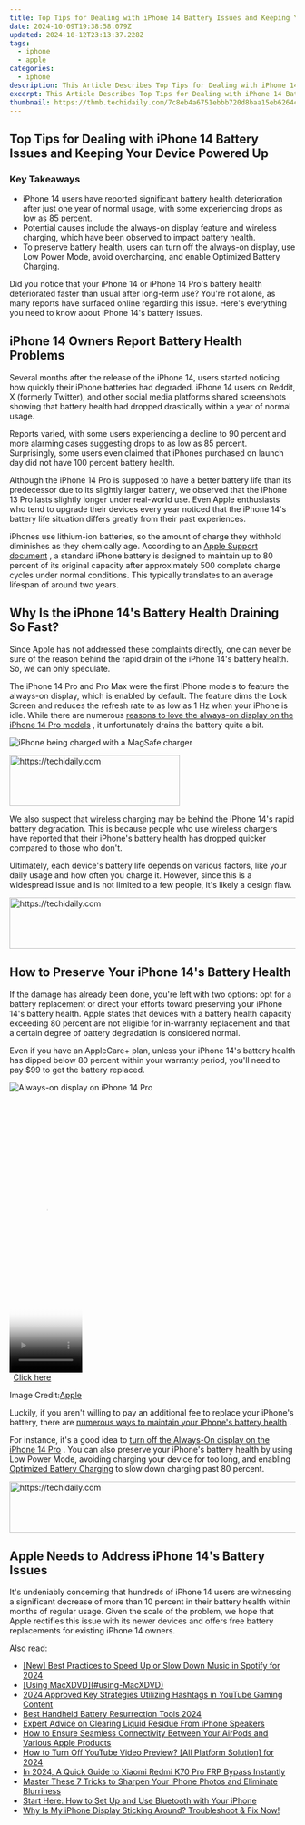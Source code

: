 ```yaml
---
title: Top Tips for Dealing with iPhone 14 Battery Issues and Keeping Your Device Powered Up
date: 2024-10-09T19:38:58.079Z
updated: 2024-10-12T23:13:37.228Z
tags:
  - iphone
  - apple
categories:
  - iphone
description: This Article Describes Top Tips for Dealing with iPhone 14 Battery Issues and Keeping Your Device Powered Up
excerpt: This Article Describes Top Tips for Dealing with iPhone 14 Battery Issues and Keeping Your Device Powered Up
thumbnail: https://thmb.techidaily.com/7c8eb4a6751ebbb720d8baa15eb6264cc6e760acb0b1ed4fef37387dcca189b5.jpg
---
```


## Top Tips for Dealing with iPhone 14 Battery Issues and Keeping Your Device Powered Up

### Key Takeaways

* iPhone 14 users have reported significant battery health deterioration after just one year of normal usage, with some experiencing drops as low as 85 percent.
* Potential causes include the always-on display feature and wireless charging, which have been observed to impact battery health.
* To preserve battery health, users can turn off the always-on display, use Low Power Mode, avoid overcharging, and enable Optimized Battery Charging.

 Did you notice that your iPhone 14 or iPhone 14 Pro's battery health deteriorated faster than usual after long-term use? You're not alone, as many reports have surfaced online regarding this issue. Here's everything you need to know about iPhone 14's battery issues.

## iPhone 14 Owners Report Battery Health Problems

 Several months after the release of the iPhone 14, users started noticing how quickly their iPhone batteries had degraded. iPhone 14 users on Reddit, X (formerly Twitter), and other social media platforms shared screenshots showing that battery health had dropped drastically within a year of normal usage.

 Reports varied, with some users experiencing a decline to 90 percent and more alarming cases suggesting drops to as low as 85 percent. Surprisingly, some users even claimed that iPhones purchased on launch day did not have 100 percent battery health.

 Although the iPhone 14 Pro is supposed to have a better battery life than its predecessor due to its slightly larger battery, we observed that the iPhone 13 Pro lasts slightly longer under real-world use. Even Apple enthusiasts who tend to upgrade their devices every year noticed that the iPhone 14's battery life situation differs greatly from their past experiences.

 iPhones use lithium-ion batteries, so the amount of charge they withhold diminishes as they chemically age. According to an [Apple Support document](https://support.apple.com/en-us/HT208387) , a standard iPhone battery is designed to maintain up to 80 percent of its original capacity after approximately 500 complete charge cycles under normal conditions. This typically translates to an average lifespan of around two years.

## Why Is the iPhone 14's Battery Health Draining So Fast?

 Since Apple has not addressed these complaints directly, one can never be sure of the reason behind the rapid drain of the iPhone 14's battery health. So, we can only speculate.

 The iPhone 14 Pro and Pro Max were the first iPhone models to feature the always-on display, which is enabled by default. The feature dims the Lock Screen and reduces the refresh rate to as low as 1 Hz when your iPhone is idle. While there are numerous [reasons to love the always-on display on the iPhone 14 Pro models](https://www.makeuseof.com/why-we-love-always-on-display-on-iphone/) , it unfortunately drains the battery quite a bit.

![iPhone being charged with a MagSafe charger](https://static1.makeuseofimages.com/wordpress/wp-content/uploads/2023/01/charge-your-iphone-with-a-wireless-charger.jpg)

<!-- affiliate ads begin -->
<a href="https://aligracehair.sjv.io/c/5597632/2006955/19272" target="_top" id="2006955">
  <img src="//a.impactradius-go.com/display-ad/19272-2006955" border="0" alt="https://techidaily.com" width="300" height="90"/>
</a>
<img height="0" width="0" src="https://aligracehair.sjv.io/i/5597632/2006955/19272" style="position:absolute;visibility:hidden;" border="0" />
<!-- affiliate ads end -->

 We also suspect that wireless charging may be behind the iPhone 14's rapid battery degradation. This is because people who use wireless chargers have reported that their iPhone's battery health has dropped quicker compared to those who don't.

 Ultimately, each device's battery life depends on various factors, like your daily usage and how often you charge it. However, since this is a widespread issue and is not limited to a few people, it's likely a design flaw.

<!-- affiliate ads begin -->
<a href="https://aligracehair.sjv.io/c/5597632/2087267/19272" target="_top" id="2087267">
  <img src="//a.impactradius-go.com/display-ad/19272-2087267" border="0" alt="https://techidaily.com" width="728" height="90"/>
</a>
<img height="0" width="0" src="https://aligracehair.sjv.io/i/5597632/2087267/19272" style="position:absolute;visibility:hidden;" border="0" />
<!-- affiliate ads end -->

## How to Preserve Your iPhone 14's Battery Health

 If the damage has already been done, you're left with two options: opt for a battery replacement or direct your efforts toward preserving your iPhone 14's battery health. Apple states that devices with a battery health capacity exceeding 80 percent are not eligible for in-warranty replacement and that a certain degree of battery degradation is considered normal.

 Even if you have an AppleCare+ plan, unless your iPhone 14's battery health has dipped below 80 percent within your warranty period, you'll need to pay $99 to get the battery replaced.

![Always-on display on iPhone 14 Pro](https://static1.makeuseofimages.com/wordpress/wp-content/uploads/2022/09/always-on-display-iphone-1.jpg)

<!-- affiliate ads begin -->
<span id="1975562">
					<video width="128" height="480" style="cursor:pointer"
           poster="//a.impactradius-go.com/display-clicktoplayimage/1975562.png"
           onclick="if(!this.playClicked){this.play();this.setAttribute('controls',true);this.playClicked=true;}">
	   <source src="//a.impactradius-go.com/display-ad/22993-1975562">
	   <img src="//a.impactradius-go.com/display-clicktoplayimage/1975562.png" style="border: none; height: 100%; width: 100%; object-fit: contain">
	</video>
	<div style="width:80px;text-align:center"><a href="javascript:window.open(decodeURIComponent('https%3A%2F%2Fhomestyler.sjv.io%2Fc%2F5597632%2F1975562%2F22993'), '_blank');void(0);">Click here</a></div>
</span>
<img height="0" width="0" src="https://imp.pxf.io/i/5597632/1975562/22993" style="position:absolute;visibility:hidden;" border="0" />
<!-- affiliate ads end -->

 Image Credit:[Apple](https://www.apple.com/newsroom/2022/09/apple-debuts-iphone-14-pro-and-iphone-14-pro-max/)

 Luckily, if you aren't willing to pay an additional fee to replace your iPhone's battery, there are [numerous ways to maintain your iPhone's battery health](https://www.makeuseof.com/ways-to-maintain-your-iphones-battery-health/) .

 For instance, it's a good idea to [turn off the Always-On display on the iPhone 14 Pro](https://www.makeuseof.com/turn-off-always-on-display-iphone/) . You can also preserve your iPhone's battery health by using Low Power Mode, avoiding charging your device for too long, and enabling [Optimized Battery Charging](https://www.makeuseof.com/what-is-optimized-battery-charging/) to slow down charging past 80 percent.

<!-- affiliate ads begin -->
<a href="https://ephamedtechinc.pxf.io/c/5597632/2137201/26400" target="_top" id="2137201">
  <img src="//a.impactradius-go.com/display-ad/26400-2137201" border="0" alt="https://techidaily.com" width="728" height="90"/>
</a>
<img height="0" width="0" src="https://ephamedtechinc.pxf.io/i/5597632/2137201/26400" style="position:absolute;visibility:hidden;" border="0" />
<!-- affiliate ads end -->

## Apple Needs to Address iPhone 14's Battery Issues

 It's undeniably concerning that hundreds of iPhone 14 users are witnessing a significant decrease of more than 10 percent in their battery health within months of regular usage. Given the scale of the problem, we hope that Apple rectifies this issue with its newer devices and offers free battery replacements for existing iPhone 14 owners.

<ins class="adsbygoogle"
     style="display:block"
     data-ad-format="autorelaxed"
     data-ad-client="ca-pub-7571918770474297"
     data-ad-slot="1223367746"></ins>

<ins class="adsbygoogle"
     style="display:block"
     data-ad-client="ca-pub-7571918770474297"
     data-ad-slot="8358498916"
     data-ad-format="auto"
     data-full-width-responsive="true"></ins>

<span class="atpl-alsoreadstyle">Also read:</span>
<div><ul>
<li><a href="https://fox-boxes.techidaily.com/new-best-practices-to-speed-up-or-slow-down-music-in-spotify-for-2024/"><u>[New] Best Practices to Speed Up or Slow Down Music in Spotify for 2024</u></a></li>
<li><a href="https://eaxpv-info.techidaily.com/using-macxdvdusing-macxdvd/"><u>[Using MacXDVD](#using-MacXDVD)</u></a></li>
<li><a href="https://youtube-stream.techidaily.com/2024-approved-key-strategies-utilizing-hashtags-in-youtube-gaming-content/"><u>2024 Approved Key Strategies Utilizing Hashtags in YouTube Gaming Content</u></a></li>
<li><a href="https://extra-support.techidaily.com/best-handheld-battery-resurrection-tools-2024/"><u>Best Handheld Battery Resurrection Tools 2024</u></a></li>
<li><a href="https://fox-that.techidaily.com/expert-advice-on-clearing-liquid-residue-from-iphone-speakers/"><u>Expert Advice on Clearing Liquid Residue From iPhone Speakers</u></a></li>
<li><a href="https://fox-that.techidaily.com/how-to-ensure-seamless-connectivity-between-your-airpods-and-various-apple-products/"><u>How to Ensure Seamless Connectivity Between Your AirPods and Various Apple Products</u></a></li>
<li><a href="https://vp-tips.techidaily.com/how-to-turn-off-youtube-video-preview-all-platform-solution-for-2024/"><u>How to Turn Off YouTube Video Preview? [All Platform Solution] for 2024</u></a></li>
<li><a href="https://bypass-frp.techidaily.com/in-2024-a-quick-guide-to-xiaomi-redmi-k70-pro-frp-bypass-instantly-by-drfone-android/"><u>In 2024, A Quick Guide to Xiaomi Redmi K70 Pro FRP Bypass Instantly</u></a></li>
<li><a href="https://fox-that.techidaily.com/master-these-7-tricks-to-sharpen-your-iphone-photos-and-eliminate-blurriness/"><u>Master These 7 Tricks to Sharpen Your iPhone Photos and Eliminate Blurriness</u></a></li>
<li><a href="https://fox-that.techidaily.com/start-here-how-to-set-up-and-use-bluetooth-with-your-iphone/"><u>Start Here: How to Set Up and Use Bluetooth with Your iPhone</u></a></li>
<li><a href="https://fox-that.techidaily.com/why-is-my-iphone-display-sticking-around-troubleshoot-and-fix-now/"><u>Why Is My iPhone Display Sticking Around? Troubleshoot & Fix Now!</u></a></li>
</ul></div>

